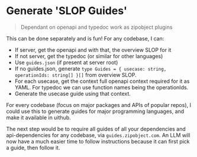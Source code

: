 # Generate 'SLOP Guides'

> Dependant on openapi and typedoc work as zipobject plugins

This can be done separately and is fun! For any codebase, I can:

- If server, get the openapi and with that, the overview SLOP for it
- If not server, get the typedoc (or similar for other languages)
- Use `guides.json` (if present at server root)
- If no guides.json, generate `type Guides = { usecase: string, operationIds: string[] }[]` from overview SLOP.
- For each usecase, get the context full openapi context required for it as YAML. For typedoc we can use function names being the operationIds.
- Generate the usecase guide using that context.

For every codebase (focus on major packages and APIs of popular repos), I could use this to generate guides for major programming languages, and make it available in uithub.

The next step would be to require all guides of all your dependencies and api-dependencies for any codebase, via `guides.zipobject.com`. An LLM will now have a much easier time to follow instructions because it can first pick a guide, then follow it.

